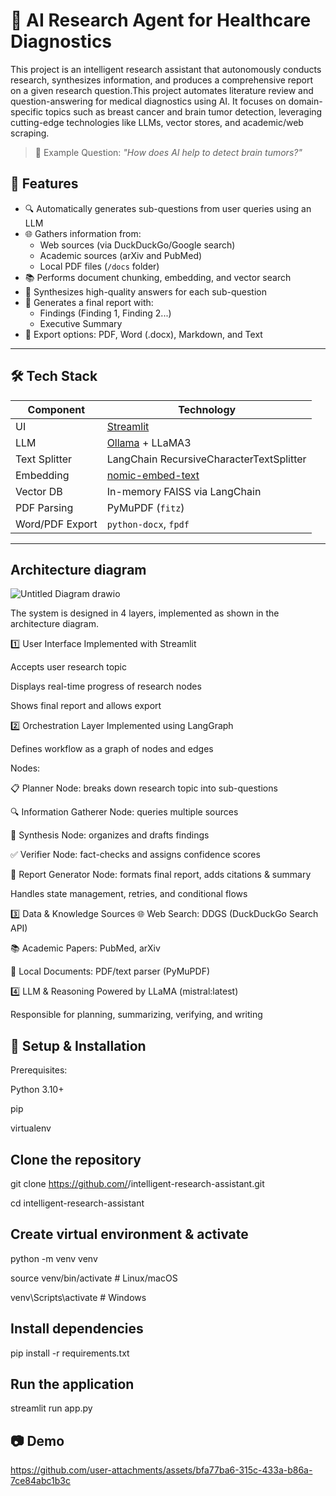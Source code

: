 # 🧠 AI Research Agent for Healthcare Diagnostics

This project is an intelligent research assistant that autonomously conducts research, synthesizes information, and produces a comprehensive report on a given research question.This project automates literature review and question-answering for medical diagnostics using AI. It focuses on domain-specific topics such as breast cancer and brain tumor detection, leveraging cutting-edge technologies like LLMs, vector stores, and academic/web scraping.

> 📌 Example Question: _"How does AI help to detect brain tumors?"_

## 🚀 Features

- 🔍 Automatically generates sub-questions from user queries using an LLM
- 🌐 Gathers information from:
  - Web sources (via DuckDuckGo/Google search)
  - Academic sources (arXiv and PubMed)
  - Local PDF files (`/docs` folder)
- 📚 Performs document chunking, embedding, and vector search
- 🧠 Synthesizes high-quality answers for each sub-question
- 📝 Generates a final report with:
  - Findings (Finding 1, Finding 2...)
  - Executive Summary
- 📄 Export options: PDF, Word (.docx), Markdown, and Text

---

## 🛠️ Tech Stack

| Component       | Technology               |
|----------------|---------------------------|
| UI             | [Streamlit](https://streamlit.io/) |
| LLM            | [Ollama](https://ollama.com/) + LLaMA3 |
| Text Splitter  | LangChain RecursiveCharacterTextSplitter |
| Embedding      | [nomic-embed-text](https://docs.nomic.ai/) |
| Vector DB      | In-memory FAISS via LangChain |
| PDF Parsing    | PyMuPDF (`fitz`)          |
| Word/PDF Export| `python-docx`, `fpdf`     |

---

## Architecture diagram
![Untitled Diagram drawio](https://github.com/user-attachments/assets/e9cdbe76-0237-45bb-9035-5d2db0a7d707)

The system is designed in 4 layers, implemented as shown in the architecture diagram.

1️⃣ User Interface
Implemented with Streamlit

Accepts user research topic

Displays real-time progress of research nodes

Shows final report and allows export

2️⃣ Orchestration Layer
Implemented using LangGraph

Defines workflow as a graph of nodes and edges

Nodes:

📋 Planner Node: breaks down research topic into sub-questions

🔍 Information Gatherer Node: queries multiple sources

📝 Synthesis Node: organizes and drafts findings

✅ Verifier Node: fact-checks and assigns confidence scores

📄 Report Generator Node: formats final report, adds citations & summary

Handles state management, retries, and conditional flows

3️⃣ Data & Knowledge Sources
🌐 Web Search: DDGS (DuckDuckGo Search API)

📚 Academic Papers: PubMed, arXiv

📄 Local Documents: PDF/text parser (PyMuPDF)

4️⃣ LLM & Reasoning
Powered by LLaMA (mistral:latest)

Responsible for planning, summarizing, verifying, and writing

## 📝 Setup & Installation

Prerequisites:

Python 3.10+

pip

virtualenv

## Clone the repository

git clone https://github.com/<your-username>/intelligent-research-assistant.git

cd intelligent-research-assistant

## Create virtual environment & activate

python -m venv venv

source venv/bin/activate     # Linux/macOS

venv\Scripts\activate        # Windows

## Install dependencies

pip install -r requirements.txt

## Run the application

streamlit run app.py

## 📷 Demo



https://github.com/user-attachments/assets/bfa77ba6-315c-433a-b86a-7ce84abc1b3c






